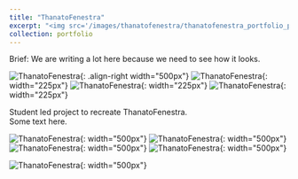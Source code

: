 ```yaml
---
title: "ThanatoFenestra"
excerpt: "<img src='/images/thanatofenestra/thanatofenestra_portfolio_pic.jpg' width='200px'>"
collection: portfolio
---
```


Brief: We are writing a lot here because we need to see how it looks.<br>

![ThanatoFenestra](/images/thanatofenestra/thanatofenestra_portfolio_pic.jpg "ThanatoFenestra"){: .align-right width="500px"}
![ThanatoFenestra](/images/thanatofenestra/tf_package_inventor_doc.png "ThanatoFenestra"){: width="225px"}
![ThanatoFenestra](/images/thanatofenestra/tf_package_inventor_doc_2.png "ThanatoFenestra"){: width="225px"}
![ThanatoFenestra](/images/thanatofenestra/tf_package_inventor_doc_3.png "ThanatoFenestra"){: width="225px"}

Student led project to recreate ThanatoFenestra.<br>
Some text here.<br>

![ThanatoFenestra](/images/thanatofenestra/tf_prototype_withComp.jpg "ThanatoFenestra"){: width="500px"}
![ThanatoFenestra](/images/thanatofenestra/tf_sensors.jpg "ThanatoFenestra"){: width="500px"}<br>
![ThanatoFenestra](/images/thanatofenestra/tf_guts.jpg "ThanatoFenestra"){: width="500px"}
![ThanatoFenestra](/images/thanatofenestra/tf_poster.png "ThanatoFenestra"){: width="500px"}

![ThanatoFenestra](/images/thanatofenestra/tf_staged.jpg "ThanatoFenestra"){: width="500px"}

